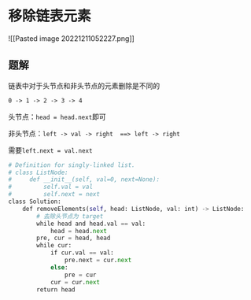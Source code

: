 # 移除链表元素

![[Pasted image 20221211052227.png]]

## 题解

链表中对于头节点和非头节点的元素删除是不同的

```txt
0 -> 1 -> 2 -> 3 -> 4
```

头节点：`head = head.next`即可

非头节点：`left -> val -> right  ==> left -> right`

需要`left.next = val.next`

```python
# Definition for singly-linked list.
# class ListNode:
#     def __init__(self, val=0, next=None):
#         self.val = val
#         self.next = next
class Solution:
	def removeElements(self, head: ListNode, val: int) -> ListNode:
		# 去除头节点为 target
		while head and head.val == val:
			head = head.next
		pre, cur = head, head
		while cur:
			if cur.val == val:
				pre.next = cur.next
			else:
				pre = cur
			cur = cur.next
		return head
```